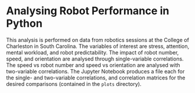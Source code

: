 # Analysing Robot Performance in Python
This analysis is performed on data from robotics sessions at the College of Charleston in South Carolina. The variables of interest are stress, attention, mental workload, and robot predictability. The impact of robot number, speed, and orientation are analysed through single-variable correlations. The speed vs robot number and speed vs orientation are analysed with two-variable correlations. The Jupyter Notebook produces a file each for the single- and two-variable correlations, and correlation matrices for the desired comparisons (contained in the `plots` directory). 
